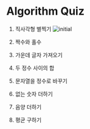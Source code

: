 # Algorithm Quiz

1. 직사각형 별찍기
![initial](https://user-images.githubusercontent.com/91178712/140750547-ede5f0d4-a03e-48ad-91a2-498c32781a04.png)
2. 짝수와 홀수

3. 가운데 글자 가져오기

4. 두 정수 사이의 합

5. 문자열을 정수로 바꾸기

6. 없는 숫자 더하기

7. 음양 더하기

8. 평균 구하기

